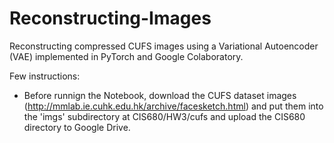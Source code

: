# Reconstructing-Images

Reconstructing compressed CUFS images using a Variational Autoencoder (VAE) implemented in PyTorch and Google Colaboratory.

Few instructions:
* Before runnign the Notebook, download the CUFS dataset images (http://mmlab.ie.cuhk.edu.hk/archive/facesketch.html) and put them into the 'imgs' subdirectory at CIS680/HW3/cufs and upload the CIS680 directory to Google Drive.
